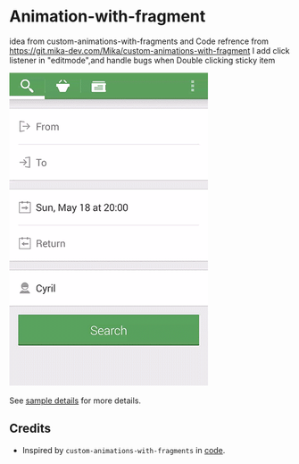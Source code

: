# Animation-with-fragment
idea from custom-animations-with-fragments and Code refrence from https://git.mika-dev.com/Mika/custom-animations-with-fragment
I add click listener in "editmode",and  handle bugs when Double clicking sticky item

![](app/1.gif)


See [sample details](http://www.cyrilmottier.com/2014/05/20/custom-animations-with-fragments) for more details.


## Credits

* Inspired by `custom-animations-with-fragments` in [code](https://git.mika-dev.com/Mika/custom-animations-with-fragment).

